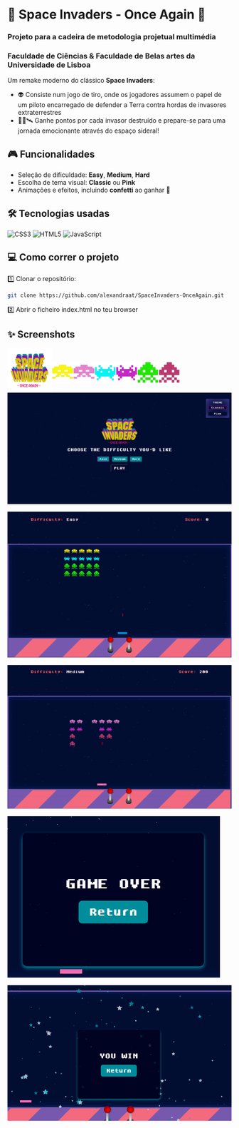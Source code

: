 # 🚀 Space Invaders - Once Again 👾
### Projeto para a cadeira de metodologia projetual multimédia
### Faculdade de Ciências & Faculdade de Belas artes da Universidade de Lisboa

Um remake moderno do clássico **Space Invaders**:
- 👽 Consiste num jogo de tiro, onde os jogadores assumem o papel de um piloto encarregado de defender a Terra contra hordas de invasores extraterrestres
- 👩‍🚀🛰 Ganhe pontos por cada invasor destruído e prepare-se para uma jornada emocionante através do espaço sideral! 


## 🎮 Funcionalidades
- Seleção de dificuldade: **Easy**, **Medium**, **Hard**
- Escolha de tema visual: **Classic** ou **Pink**
- Animações e efeitos, incluindo **confetti** ao ganhar 🎊

## 🛠 Tecnologias usadas
![CSS3](https://img.shields.io/badge/css3-%231572B6.svg?style=for-the-badge&logo=css3&logoColor=white) ![HTML5](https://img.shields.io/badge/html5-%23E34F26.svg?style=for-the-badge&logo=html5&logoColor=white) ![JavaScript](https://img.shields.io/badge/javascript-%23323330.svg?style=for-the-badge&logo=javascript&logoColor=%23F7DF1E)

## 💻 Como correr o projeto

1️⃣ Clonar o repositório:
```bash
git clone https://github.com/alexandraat/SpaceInvaders-OnceAgain.git
```
2️⃣ Abrir o ficheiro index.html no teu browser

## ✨ Screenshots
<a href="url"><img src="./assets/img/logo.png" align="left" height="100" width="100" ></a> <br>  

<a href="url"><img src="./assets/img/large2.png" align="left" height="48" width="48" ></a> <a href="url"><img src="./assets/img/large2rosa.png" align="left" height="48" width="48" ></a>
<a href="url"><img src="./assets/img/medium2.png" align="left" height="48" width="48" ></a> <a href="url"><img src="./assets/img/medium2rosa.png" align="left" height="48" width="48" ></a>
<a href="url"><img src="./assets/img/small2.png" align="left" height="48" width="48" ></a> <a href="url"><img src="./assets/img/small2rosa.png" align="left" height="48" width="48" ></a>  
<br>

<a href="url"><img src="./prints/inicio.png"></a>  

<a href="url"><img src="./prints/jogarr.png"></a>  

<a href="url"><img src="./prints/pink.png"  ></a>  

<a href="url"><img src="./prints/gameover.png"  ></a>  

<a href="url"><img src="./prints/win.png"></a>  
